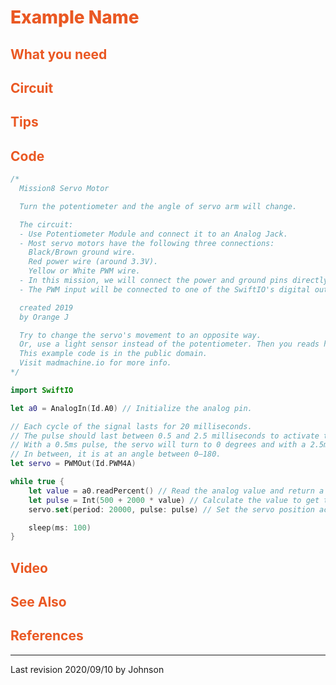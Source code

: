# <span style="color:#EA5823;font-weight:800">Example Name</span>


## <span style="color:#EA5823;font-weight:700">What you need</span>


## <span style="color:#EA5823;font-weight:700">Circuit</span>


## <span style="color:#EA5823;font-weight:700">Tips</span>


## <span style="color:#EA5823;font-weight:700">Code</span>


```swift
/*
  Mission8 Servo Motor

  Turn the potentiometer and the angle of servo arm will change.

  The circuit:
  - Use Potentiometer Module and connect it to an Analog Jack.
  - Most servo motors have the following three connections: 
    Black/Brown ground wire. 
    Red power wire (around 3.3V). 
    Yellow or White PWM wire.
  - In this mission, we will connect the power and ground pins directly to the SwiftIO 3.3V and GND pins. 
  - The PWM input will be connected to one of the SwiftIO's digital output pins.

  created 2019
  by Orange J

  Try to change the servo's movement to an opposite way.
  Or, use a light sensor instead of the potentiometer. Then you reads how much light is present! 
  This example code is in the public domain.
  Visit madmachine.io for more info.
*/

import SwiftIO

let a0 = AnalogIn(Id.A0) // Initialize the analog pin.

// Each cycle of the signal lasts for 20 milliseconds.
// The pulse should last between 0.5 and 2.5 milliseconds to activate the servo.
// With a 0.5ms pulse, the servo will turn to 0 degrees and with a 2.5ms pulse, it will at 180 degrees.
// In between, it is at an angle between 0–180.
let servo = PWMOut(Id.PWM4A)

while true {
    let value = a0.readPercent() // Read the analog value and return a value between 0.0 and 1.0.
    let pulse = Int(500 + 2000 * value) // Calculate the value to get the pulse duration.
    servo.set(period: 20000, pulse: pulse) // Set the servo position according to the scaled value.

    sleep(ms: 100)
}


```


## <span style="color:#EA5823;font-weight:700">Video</span>


## <span style="color:#EA5823;font-weight:700">See Also</span>


## <span style="color:#EA5823;font-weight:700">References</span>

---
Last revision 2020/09/10 by Johnson